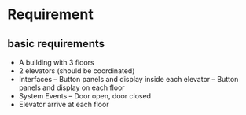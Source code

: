 # Requirement
## basic requirements
- A building with 3 floors
- 2 elevators (should be coordinated)
- Interfaces – Button panels and display inside each elevator – Button panels and display on each floor
- System Events – Door open, door closed
- Elevator arrive at each floor